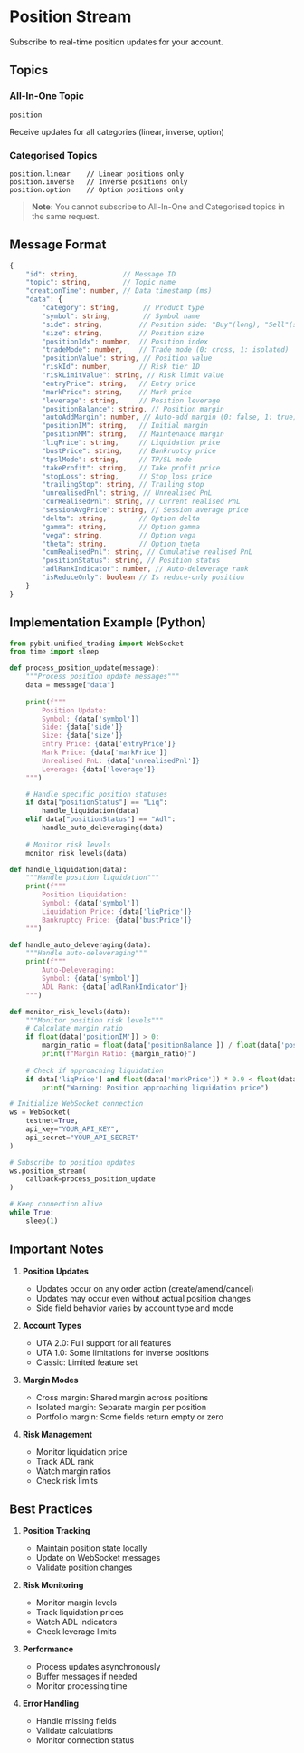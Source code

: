 # Position Stream

Subscribe to real-time position updates for your account.

## Topics

### All-In-One Topic
```
position
```
Receive updates for all categories (linear, inverse, option)

### Categorised Topics
```
position.linear    // Linear positions only
position.inverse   // Inverse positions only
position.option    // Option positions only
```

> **Note:** You cannot subscribe to All-In-One and Categorised topics in the same request.

## Message Format

```typescript
{
    "id": string,           // Message ID
    "topic": string,        // Topic name
    "creationTime": number, // Data timestamp (ms)
    "data": {
        "category": string,      // Product type
        "symbol": string,        // Symbol name
        "side": string,         // Position side: "Buy"(long), "Sell"(short), ""(empty)
        "size": string,         // Position size
        "positionIdx": number,  // Position index
        "tradeMode": number,    // Trade mode (0: cross, 1: isolated)
        "positionValue": string, // Position value
        "riskId": number,       // Risk tier ID
        "riskLimitValue": string, // Risk limit value
        "entryPrice": string,   // Entry price
        "markPrice": string,    // Mark price
        "leverage": string,     // Position leverage
        "positionBalance": string, // Position margin
        "autoAddMargin": number, // Auto-add margin (0: false, 1: true)
        "positionIM": string,   // Initial margin
        "positionMM": string,   // Maintenance margin
        "liqPrice": string,     // Liquidation price
        "bustPrice": string,    // Bankruptcy price
        "tpslMode": string,     // TP/SL mode
        "takeProfit": string,   // Take profit price
        "stopLoss": string,     // Stop loss price
        "trailingStop": string, // Trailing stop
        "unrealisedPnl": string, // Unrealised PnL
        "curRealisedPnl": string, // Current realised PnL
        "sessionAvgPrice": string, // Session average price
        "delta": string,        // Option delta
        "gamma": string,        // Option gamma
        "vega": string,         // Option vega
        "theta": string,        // Option theta
        "cumRealisedPnl": string, // Cumulative realised PnL
        "positionStatus": string, // Position status
        "adlRankIndicator": number, // Auto-deleverage rank
        "isReduceOnly": boolean // Is reduce-only position
    }
}
```

## Implementation Example (Python)

```python
from pybit.unified_trading import WebSocket
from time import sleep

def process_position_update(message):
    """Process position update messages"""
    data = message["data"]
    
    print(f"""
        Position Update:
        Symbol: {data['symbol']}
        Side: {data['side']}
        Size: {data['size']}
        Entry Price: {data['entryPrice']}
        Mark Price: {data['markPrice']}
        Unrealised PnL: {data['unrealisedPnl']}
        Leverage: {data['leverage']}
    """)

    # Handle specific position statuses
    if data["positionStatus"] == "Liq":
        handle_liquidation(data)
    elif data["positionStatus"] == "Adl":
        handle_auto_deleveraging(data)
    
    # Monitor risk levels
    monitor_risk_levels(data)

def handle_liquidation(data):
    """Handle position liquidation"""
    print(f"""
        Position Liquidation:
        Symbol: {data['symbol']}
        Liquidation Price: {data['liqPrice']}
        Bankruptcy Price: {data['bustPrice']}
    """)

def handle_auto_deleveraging(data):
    """Handle auto-deleveraging"""
    print(f"""
        Auto-Deleveraging:
        Symbol: {data['symbol']}
        ADL Rank: {data['adlRankIndicator']}
    """)

def monitor_risk_levels(data):
    """Monitor position risk levels"""
    # Calculate margin ratio
    if float(data['positionIM']) > 0:
        margin_ratio = float(data['positionBalance']) / float(data['positionIM'])
        print(f"Margin Ratio: {margin_ratio}")
    
    # Check if approaching liquidation
    if data['liqPrice'] and float(data['markPrice']) * 0.9 < float(data['liqPrice']):
        print("Warning: Position approaching liquidation price")

# Initialize WebSocket connection
ws = WebSocket(
    testnet=True,
    api_key="YOUR_API_KEY",
    api_secret="YOUR_API_SECRET"
)

# Subscribe to position updates
ws.position_stream(
    callback=process_position_update
)

# Keep connection alive
while True:
    sleep(1)
```

## Important Notes

1. **Position Updates**
   - Updates occur on any order action (create/amend/cancel)
   - Updates may occur even without actual position changes
   - Side field behavior varies by account type and mode

2. **Account Types**
   - UTA 2.0: Full support for all features
   - UTA 1.0: Some limitations for inverse positions
   - Classic: Limited feature set

3. **Margin Modes**
   - Cross margin: Shared margin across positions
   - Isolated margin: Separate margin per position
   - Portfolio margin: Some fields return empty or zero

4. **Risk Management**
   - Monitor liquidation price
   - Track ADL rank
   - Watch margin ratios
   - Check risk limits

## Best Practices

1. **Position Tracking**
   - Maintain position state locally
   - Update on WebSocket messages
   - Validate position changes

2. **Risk Monitoring**
   - Monitor margin levels
   - Track liquidation prices
   - Watch ADL indicators
   - Check leverage limits

3. **Performance**
   - Process updates asynchronously
   - Buffer messages if needed
   - Monitor processing time

4. **Error Handling**
   - Handle missing fields
   - Validate calculations
   - Monitor connection status
